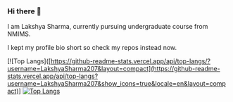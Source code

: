### Hi there 👋

I am Lakshya Sharma, currently pursuing undergraduate course from NMIMS.

I kept my profile bio short so check my repos instead now.

[![Top Langs]([https://github-readme-stats.vercel.app/api/top-langs/?username=LakshyaSharma207&layout=compact](https://github-readme-stats.vercel.app/api/top-langs?username=LakshyaSharma207&show_icons=true&locale=en&layout=compact)]
[![Top Langs](https://github-readme-stats.vercel.app/api/top-langs/?username=LakshyaSharma207&layout=compact)](https://github-readme-stats.vercel.app/api/top-langs?username=LakshyaSharma207&show_icons=true&locale=en&layout=compact)

